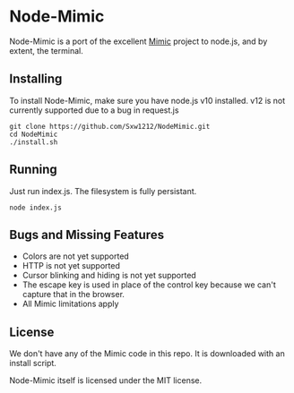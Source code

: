 # Node-Mimic

Node-Mimic is a port of the excellent [Mimic](https://github.com/1lann/Mimic)
project to node.js, and by extent, the terminal.

## Installing

To install Node-Mimic, make sure you have node.js v10 installed. v12 is not
currently supported due to a bug in request.js

    git clone https://github.com/Sxw1212/NodeMimic.git
    cd NodeMimic
    ./install.sh

## Running

Just run index.js. The filesystem is fully persistant.

    node index.js

## Bugs and Missing Features

- Colors are not yet supported
- HTTP is not yet supported
- Cursor blinking and hiding is not yet supported
- The escape key is used in place of the control key because we can't capture
that in the browser.
- All Mimic limitations apply

## License

We don't have any of the Mimic code in this repo. It is downloaded with an
install script.

Node-Mimic itself is licensed under the MIT license.
